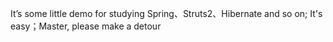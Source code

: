 It’s some little demo for studying Spring、Struts2、Hibernate and so on;
It's easy；Master, please make a detour
